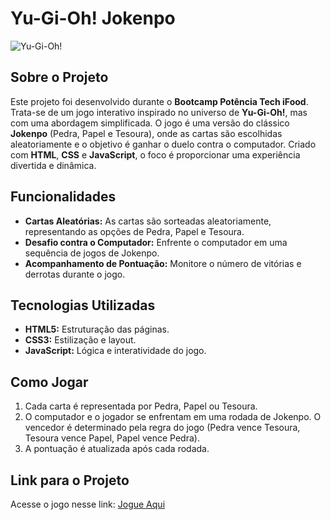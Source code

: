 # Yu-Gi-Oh! Jokenpo

![Yu-Gi-Oh!](https://upload.wikimedia.org/wikipedia/commons/3/3b/Yu-Gi-Oh%21_Logo.svg)

## Sobre o Projeto

Este projeto foi desenvolvido durante o **Bootcamp Potência Tech iFood**. Trata-se de um jogo interativo inspirado no universo de **Yu-Gi-Oh!**, mas com uma abordagem simplificada. O jogo é uma versão do clássico **Jokenpo** (Pedra, Papel e Tesoura), onde as cartas são escolhidas aleatoriamente e o objetivo é ganhar o duelo contra o computador. Criado com **HTML**, **CSS** e **JavaScript**, o foco é proporcionar uma experiência divertida e dinâmica.

## Funcionalidades

- **Cartas Aleatórias:** As cartas são sorteadas aleatoriamente, representando as opções de Pedra, Papel e Tesoura.
- **Desafio contra o Computador:** Enfrente o computador em uma sequência de jogos de Jokenpo.
- **Acompanhamento de Pontuação:** Monitore o número de vitórias e derrotas durante o jogo.

## Tecnologias Utilizadas

- **HTML5:** Estruturação das páginas.
- **CSS3:** Estilização e layout.
- **JavaScript:** Lógica e interatividade do jogo.

## Como Jogar

1. Cada carta é representada por Pedra, Papel ou Tesoura.
2. O computador e o jogador se enfrentam em uma rodada de Jokenpo. O vencedor é determinado pela regra do jogo (Pedra vence Tesoura, Tesoura vence Papel, Papel vence Pedra).
3. A pontuação é atualizada após cada rodada.

## Link para o Projeto

Acesse o jogo nesse link: [Jogue Aqui](https://matheusfranca10.github.io/YuGiOh)

